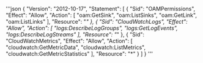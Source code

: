'''json
{
  "Version": "2012-10-17",
  "Statement": [
    {
      "Sid": "OAMPermissions",
      "Effect": "Allow",
      "Action": [
        "oam:GetSink",
        "oam:ListSinks",
        "oam:GetLink",
        "oam:ListLinks"
      ],
      "Resource": "*"
    },
    {
      "Sid": "CloudWatchLogs",
      "Effect": "Allow",
      "Action": [
        "logs:DescribeLogGroups",
        "logs:GetLogEvents",
        "logs:DescribeLogStreams"
      ],
      "Resource": "*"
    },
    {
      "Sid": "CloudWatchMetrics",
      "Effect": "Allow",
      "Action": [
        "cloudwatch:GetMetricData",
        "cloudwatch:ListMetrics",
        "cloudwatch:GetMetricStatistics"
      ],
      "Resource": "*"
    }
  ]
}
'''
